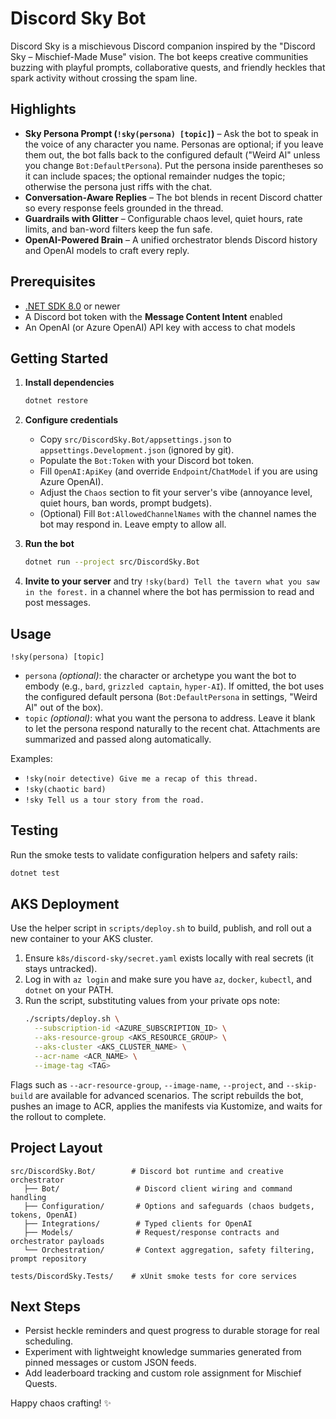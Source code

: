# Discord Sky Bot

Discord Sky is a mischievous Discord companion inspired by the "Discord Sky – Mischief-Made Muse" vision. The bot keeps creative communities buzzing with playful prompts, collaborative quests, and friendly heckles that spark activity without crossing the spam line.

## Highlights
- **Sky Persona Prompt (`!sky(persona) [topic]`)** – Ask the bot to speak in the voice of any character you name. Personas are optional; if you leave them out, the bot falls back to the configured default ("Weird Al" unless you change `Bot:DefaultPersona`). Put the persona inside parentheses so it can include spaces; the optional remainder nudges the topic; otherwise the persona just riffs with the chat.
- **Conversation-Aware Replies** – The bot blends in recent Discord chatter so every response feels grounded in the thread.
- **Guardrails with Glitter** – Configurable chaos level, quiet hours, rate limits, and ban-word filters keep the fun safe.
- **OpenAI-Powered Brain** – A unified orchestrator blends Discord history and OpenAI models to craft every reply.

## Prerequisites
- [.NET SDK 8.0](https://dotnet.microsoft.com/download) or newer
- A Discord bot token with the **Message Content Intent** enabled
- An OpenAI (or Azure OpenAI) API key with access to chat models

## Getting Started
1. **Install dependencies**
   ```bash
   dotnet restore
   ```
2. **Configure credentials**
   - Copy `src/DiscordSky.Bot/appsettings.json` to `appsettings.Development.json` (ignored by git).
   - Populate the `Bot:Token` with your Discord bot token.
   - Fill `OpenAI:ApiKey` (and override `Endpoint`/`ChatModel` if you are using Azure OpenAI).
   - Adjust the `Chaos` section to fit your server's vibe (annoyance level, quiet hours, ban words, prompt budgets).
   - (Optional) Fill `Bot:AllowedChannelNames` with the channel names the bot may respond in. Leave empty to allow all.
  
  
  
3. **Run the bot**
   ```bash
   dotnet run --project src/DiscordSky.Bot
   ```
4. **Invite to your server** and try `!sky(bard) Tell the tavern what you saw in the forest.` in a channel where the bot has permission to read and post messages.

## Usage
```
!sky(persona) [topic]
```

- `persona` *(optional)*: the character or archetype you want the bot to embody (e.g., `bard`, `grizzled captain`, `hyper-AI`). If omitted, the bot uses the configured default persona (`Bot:DefaultPersona` in settings, "Weird Al" out of the box).
- `topic` *(optional)*: what you want the persona to address. Leave it blank to let the persona respond naturally to the recent chat. Attachments are summarized and passed along automatically.

Examples: 
- `!sky(noir detective) Give me a recap of this thread.`
- `!sky(chaotic bard)`
- `!sky Tell us a tour story from the road.`

## Testing
Run the smoke tests to validate configuration helpers and safety rails:
```bash
dotnet test
```

## AKS Deployment
Use the helper script in `scripts/deploy.sh` to build, publish, and roll out a new container to your AKS cluster.

1. Ensure `k8s/discord-sky/secret.yaml` exists locally with real secrets (it stays untracked).
2. Log in with `az login` and make sure you have `az`, `docker`, `kubectl`, and `dotnet` on your PATH.
3. Run the script, substituting values from your private ops note:
   ```bash
   ./scripts/deploy.sh \
     --subscription-id <AZURE_SUBSCRIPTION_ID> \
     --aks-resource-group <AKS_RESOURCE_GROUP> \
     --aks-cluster <AKS_CLUSTER_NAME> \
     --acr-name <ACR_NAME> \
     --image-tag <TAG>
   ```

Flags such as `--acr-resource-group`, `--image-name`, `--project`, and `--skip-build` are available for advanced scenarios. The script rebuilds the bot, pushes an image to ACR, applies the manifests via Kustomize, and waits for the rollout to complete.

## Project Layout
```
src/DiscordSky.Bot/        # Discord bot runtime and creative orchestrator
   ├── Bot/                 # Discord client wiring and command handling
   ├── Configuration/       # Options and safeguards (chaos budgets, tokens, OpenAI)
   ├── Integrations/        # Typed clients for OpenAI
   ├── Models/              # Request/response contracts and orchestrator payloads
   └── Orchestration/       # Context aggregation, safety filtering, prompt repository

tests/DiscordSky.Tests/    # xUnit smoke tests for core services
```

## Next Steps
- Persist heckle reminders and quest progress to durable storage for real scheduling.
- Experiment with lightweight knowledge summaries generated from pinned messages or custom JSON feeds.
- Add leaderboard tracking and custom role assignment for Mischief Quests.

Happy chaos crafting! ✨
